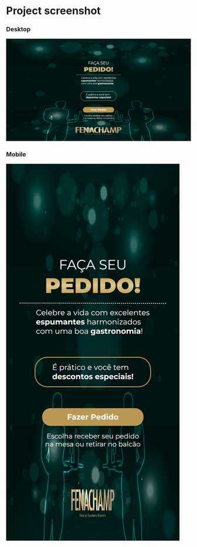 # Project screenshot
### Desktop
![Desktop](desktop-screenshot.png)

### Mobile
![Mobile](iphone-xr-screenshot.png)